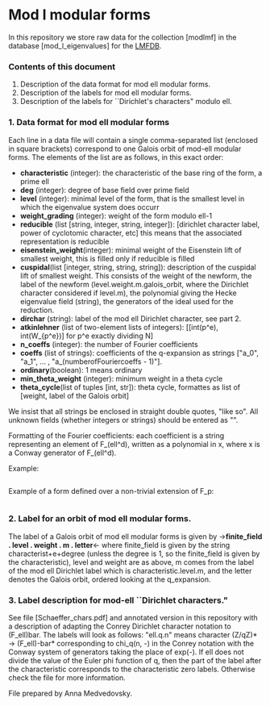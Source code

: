 # Mod l modular forms

In this repository we store raw data for the collection [modlmf] in the database [mod_l_eigenvalues] for the [LMFDB](https://github.com/LMFDB/lmfdb).


### Contents of this document
1. Description of the data format for mod ell modular forms. 
2. Description of the labels for mod ell modular forms.
2. Description of the labels for ``Dirichlet's characters" modulo ell. 

### 1. Data format for mod ell modular forms

Each line in a data file will contain a single comma-separated list (enclosed in square brackets) correspond to one Galois orbit of mod-ell modular forms. The elements of the list are as follows, in this exact order:

* **characteristic** (integer): the characteristic of the base ring of the form, a prime ell
* **deg** (integer): degree of base field over prime field
* **level** (integer): minimal level of the form, that is the smallest level in which the eigenvalue system does occurr
* **weight_grading** (integer): weight of the form modulo ell-1
* **reducible** (list [string, integer, string, integer]): [dirichlet character label, power of cyclotomic character, etc] this means that the associated representation is reducible
* **eisenstein_weight**(integer): minimal weight of the Eisenstein lift of smallest weight, this is filled only if reducible is filled
* **cuspidal**(list [integer, string, string, string]): description of the cuspidal lift of smallest weight. This consists of the weight of the newform, the label of the newform (level.weight.m.galois_orbit, where the Dirichlet character considered if level.m), the polynomial giving the Hecke eigenvalue field (string), the generators of the ideal used for the reduction.
* **dirchar** (string): label of the mod ell Dirichlet character, see part 2. 
* **atkinlehner** (list of two-element lists of integers): [[int(p^e), int(W_{p^e})] for p^e exactly dividing N] 
* **n_coeffs** (integer): the number of Fourier coefficients
* **coeffs** (list of strings): coefficients of the q-expansion as strings ["a_0", "a_1", ... , "a_(numberofFouriercoeffs - 1)"].
* **ordinary**(boolean): 1 means ordinary
* **min_theta_weight** (integer): minimum weight in a theta cycle
* **theta_cycle**(list of tuples [int, str]): theta cycle, formattes as list of [weight, label of the Galois orbit]

We insist that all strings be enclosed in straight double quotes, "like so". 
All unknown fields (whether integers or strings) should be entered as "".

Formatting of the Fourier coefficients: each coefficient is a string representing an element of F_(ell^d), written as a polynomial in x, where x is a Conway generator of F_(ell^d).

Example:  
```

```

Example of a form defined over a non-trivial extension of F_p: 
```

```

### 2. Label for an orbit of mod ell modular forms. 

The label of a Galois orbit of mod ell modular forms is given by
->**finite_field . level . weight . m . letter**<-
where finite_field is given by the string characterist+e+degree (unless the degree is 1, so the finite_field is given by the characteristic), level and weight are as above, m comes from the label of the mod ell Dirichlet label which is characteristic.level.m, and the letter denotes the Galois orbit, ordered looking at the q_expansion.


### 3. Label description for mod-ell ``Dirichlet characters." 

See file [Schaeffer_chars.pdf] and annotated version in this repository with a description of adapting the Conrey Dirichlet character notation to (F_ell)bar. 
The labels will look as follows: "ell.q.n" means character (Z/qZ)* -> (F_ell)-bar* corresponding to chi_q(n, -) in the Conrey notation with the Conway system of generators taking the place of exp(-). If ell does not divide the value of the Euler phi function of q, then the part of the label after the characteristic corresponds to the characteristic zero labels. Otherwise check the file for more information.





File prepared by Anna Medvedovsky.
